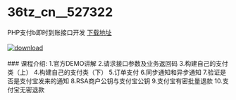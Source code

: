 # 36tz_cn__527322
PHP支付b即时到账接口开发
[下载地址](http://www.36tz.cn/article/527322 "下载地址")
<br/></br>[![download](http://36tz.cn/muke_img/2019_09_2-92-300x182.png "下载地址")](http://www.36tz.cn/article/527322 "下载地址")
<br/></br>### 课程介绍:
1.官方DEMO讲解
2.请求接口参数及业务返回码
3.构建自己的支付类（上）
4.构建自己的支付类（下）
5.订单支付
6.同步通知和异步通知
7.验证是否是支付宝发来的通知
8.RSA商户公钥与支付宝公钥
9.支付宝有密批量退款
10.支付宝无密退款

 

